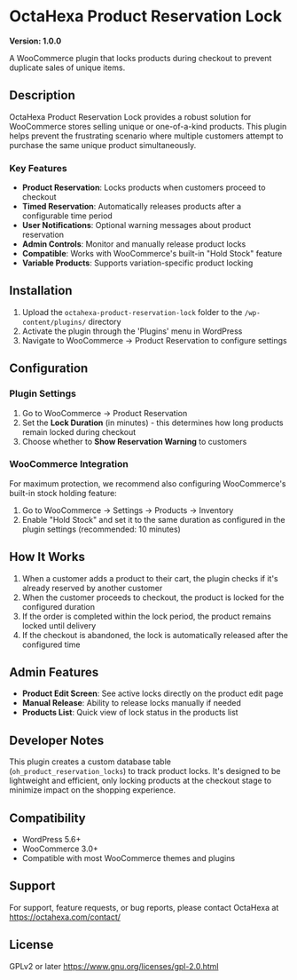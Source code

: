 # OctaHexa Product Reservation Lock

**Version: 1.0.0**

A WooCommerce plugin that locks products during checkout to prevent duplicate sales of unique items.

## Description

OctaHexa Product Reservation Lock provides a robust solution for WooCommerce stores selling unique or one-of-a-kind products. This plugin helps prevent the frustrating scenario where multiple customers attempt to purchase the same unique product simultaneously.

### Key Features

- **Product Reservation**: Locks products when customers proceed to checkout
- **Timed Reservation**: Automatically releases products after a configurable time period
- **User Notifications**: Optional warning messages about product reservation
- **Admin Controls**: Monitor and manually release product locks
- **Compatible**: Works with WooCommerce's built-in "Hold Stock" feature
- **Variable Products**: Supports variation-specific product locking

## Installation

1. Upload the `octahexa-product-reservation-lock` folder to the `/wp-content/plugins/` directory
2. Activate the plugin through the 'Plugins' menu in WordPress
3. Navigate to WooCommerce → Product Reservation to configure settings

## Configuration

### Plugin Settings

1. Go to WooCommerce → Product Reservation
2. Set the **Lock Duration** (in minutes) - this determines how long products remain locked during checkout
3. Choose whether to **Show Reservation Warning** to customers

### WooCommerce Integration

For maximum protection, we recommend also configuring WooCommerce's built-in stock holding feature:

1. Go to WooCommerce → Settings → Products → Inventory
2. Enable "Hold Stock" and set it to the same duration as configured in the plugin settings (recommended: 10 minutes)

## How It Works

1. When a customer adds a product to their cart, the plugin checks if it's already reserved by another customer
2. When the customer proceeds to checkout, the product is locked for the configured duration
3. If the order is completed within the lock period, the product remains locked until delivery
4. If the checkout is abandoned, the lock is automatically released after the configured time

## Admin Features

- **Product Edit Screen**: See active locks directly on the product edit page
- **Manual Release**: Ability to release locks manually if needed
- **Products List**: Quick view of lock status in the products list

## Developer Notes

This plugin creates a custom database table (`oh_product_reservation_locks`) to track product locks. It's designed to be lightweight and efficient, only locking products at the checkout stage to minimize impact on the shopping experience.

## Compatibility

- WordPress 5.6+
- WooCommerce 3.0+
- Compatible with most WooCommerce themes and plugins

## Support

For support, feature requests, or bug reports, please contact OctaHexa at https://octahexa.com/contact/

## License

GPLv2 or later
https://www.gnu.org/licenses/gpl-2.0.html
